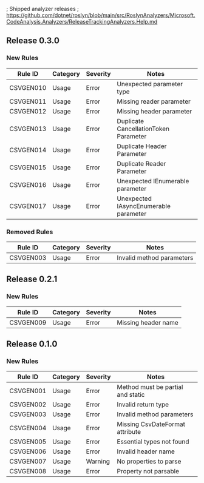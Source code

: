 ﻿; Shipped analyzer releases
; https://github.com/dotnet/roslyn/blob/main/src/RoslynAnalyzers/Microsoft.CodeAnalysis.Analyzers/ReleaseTrackingAnalyzers.Help.md

## Release 0.3.0

### New Rules

Rule ID | Category | Severity | Notes
--------|----------|----------|-------
CSVGEN010 | Usage | Error | Unexpected parameter type
CSVGEN011 | Usage | Error | Missing reader parameter
CSVGEN012 | Usage | Error | Missing header parameter
CSVGEN013 | Usage | Error | Duplicate CancellationToken Parameter
CSVGEN014 | Usage | Error | Duplicate Header Parameter
CSVGEN015 | Usage | Error | Duplicate Reader Parameter
CSVGEN016 | Usage | Error | Unexpected IEnumerable parameter
CSVGEN017 | Usage | Error | Unexpected IAsyncEnumerable parameter

### Removed Rules

Rule ID | Category | Severity | Notes
--------|----------|----------|-------
CSVGEN003 | Usage | Error | Invalid method parameters

## Release 0.2.1

### New Rules

Rule ID | Category | Severity | Notes
--------|----------|----------|-------
CSVGEN009 | Usage | Error | Missing header name

## Release 0.1.0

### New Rules

Rule ID | Category | Severity | Notes
--------|----------|----------|-------
CSVGEN001 | Usage | Error | Method must be partial and static
CSVGEN002 | Usage | Error | Invalid return type
CSVGEN003 | Usage | Error | Invalid method parameters
CSVGEN004 | Usage | Error | Missing CsvDateFormat attribute
CSVGEN005 | Usage | Error | Essential types not found
CSVGEN006 | Usage | Error | Invalid header name
CSVGEN007 | Usage | Warning | No properties to parse
CSVGEN008 | Usage | Error | Property not parsable
